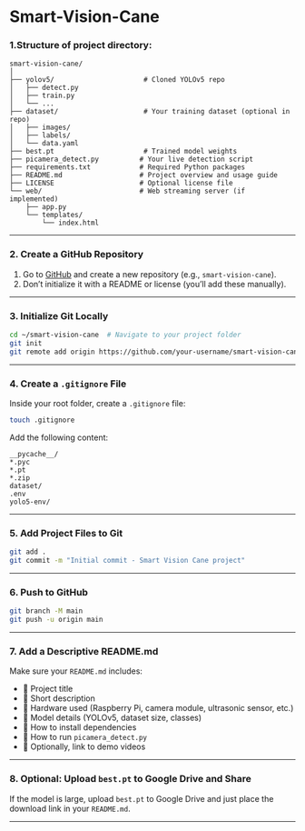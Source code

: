 # Smart-Vision-Cane

### **1.Structure of project directory:**

```
smart-vision-cane/
│
├── yolov5/                      # Cloned YOLOv5 repo
│   ├── detect.py
│   ├── train.py
│   └── ...
├── dataset/                     # Your training dataset (optional in repo)
│   ├── images/
│   ├── labels/
│   └── data.yaml
├── best.pt                      # Trained model weights
├── picamera_detect.py          # Your live detection script
├── requirements.txt            # Required Python packages
├── README.md                   # Project overview and usage guide
├── LICENSE                     # Optional license file
└── web/                        # Web streaming server (if implemented)
    ├── app.py
    └── templates/
        └── index.html
```

---

### **2. Create a GitHub Repository**

1. Go to [GitHub](https://github.com) and create a new repository (e.g., `smart-vision-cane`).
2. Don’t initialize it with a README or license (you’ll add these manually).

---

### **3. Initialize Git Locally**

```bash
cd ~/smart-vision-cane  # Navigate to your project folder
git init
git remote add origin https://github.com/your-username/smart-vision-cane.git
```

---

### **4. Create a `.gitignore` File**

Inside your root folder, create a `.gitignore` file:

```bash
touch .gitignore
```

Add the following content:

```plaintext
__pycache__/
*.pyc
*.pt
*.zip
dataset/
.env
yolo5-env/
```

---

### **5. Add Project Files to Git**

```bash
git add .
git commit -m "Initial commit - Smart Vision Cane project"
```

---

### **6. Push to GitHub**

```bash
git branch -M main
git push -u origin main
```

---

### **7. Add a Descriptive README.md**

Make sure your `README.md` includes:

* 🔹 Project title
* 🔹 Short description
* 🔹 Hardware used (Raspberry Pi, camera module, ultrasonic sensor, etc.)
* 🔹 Model details (YOLOv5, dataset size, classes)
* 🔹 How to install dependencies
* 🔹 How to run `picamera_detect.py`
* 🔹 Optionally, link to demo videos

---

### **8. Optional: Upload `best.pt` to Google Drive and Share**

If the model is large, upload `best.pt` to Google Drive and just place the download link in your `README.md`.

---
